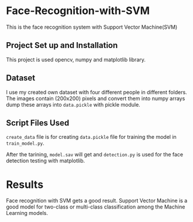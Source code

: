 # Face-Recognition-with-SVM

This is the face recognition system with Support Vector Machine(SVM)


## Project Set up and Installation
This project is used opencv, numpy and matplotlib library.


## Dataset 
I use my created own dataset with four different people in different folders. The images
contain (200x200) pixels and  convert them into numpy arrays dump these arrays into
`data.pickle` with pickle module.


## Script Files Used

`create_data` file is for creating `data.pickle` file for training the model
in `train_model.py`.

After the tarining, `model.sav` will get and `detection.py` is used for the
face detection testing with matplotlib.


# Results

Face recognition with SVM gets a good result. Support Vector Machine
is a good model for two-class or multi-class classification among the Machine Learning models.
